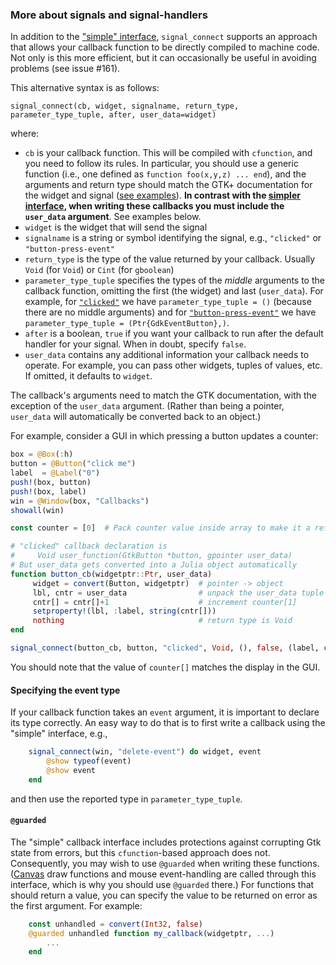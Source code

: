 ### More about signals and signal-handlers

In addition to the ["simple"
interface](../README.md#callbacks-and-signals), `signal_connect`
supports an approach that allows your callback function to be directly
compiled to machine code.  Not only is this more efficient, but it can
occasionally be useful in avoiding problems (see issue #161).

This alternative syntax is as follows:
```
signal_connect(cb, widget, signalname, return_type, parameter_type_tuple, after, user_data=widget)
```
where:

- `cb` is your callback function. This will be compiled with `cfunction`, and you need to follow its rules. In particular, you should use a generic function
  (i.e., one defined as `function foo(x,y,z) ... end`), and the
  arguments and return type should match the GTK+ documentation for
  the widget and signal ([see
  examples](https://developer.gnome.org/gtk3/stable/GtkWidget.html#GtkWidget-accel-closures-changed)).
  **In contrast with the [simpler
  interface](../README.md#callbacks-and-signals), when writing these
  callbacks you must include the `user_data` argument**.  See examples below.
- `widget` is the widget that will send the signal
- `signalname` is a string or symbol identifying the signal, e.g.,
  `"clicked"` or `"button-press-event"`
- `return_type` is the type of the value returned by your
  callback. Usually `Void` (for `Void`) or `Cint` (for `gboolean`)
- `parameter_type_tuple` specifies the types of the *middle* arguments
  to the callback function, omitting the first (the widget) and last
  (`user_data`).  For example, for [`"clicked"`](https://developer.gnome.org/gtk3/stable/GtkButton.html#GtkButton-clicked) we have
  `parameter_type_tuple = ()` (because there are no middle arguments)
  and for [`"button-press-event"`](https://developer.gnome.org/gtk3/stable/GtkWidget.html#GtkWidget-button-press-event) we have `parameter_type_tuple =
  (Ptr{GdkEventButton},)`.
- `after` is a boolean, `true` if you want your callback to run after
  the default handler for your signal. When in doubt, specify `false`.
- `user_data` contains any additional information your callback needs
  to operate.  For example, you can pass other widgets, tuples of
  values, etc.  If omitted, it defaults to `widget`.

The callback's arguments need to match the GTK documentation, with the
exception of the `user_data` argument. (Rather than being a pointer,
`user_data` will automatically be converted back to an object.)

For example, consider a GUI in which pressing a button updates
a counter:

```jl
box = @Box(:h)
button = @Button("click me")
label  = @Label("0")
push!(box, button)
push!(box, label)
win = @Window(box, "Callbacks")
showall(win)

const counter = [0]  # Pack counter value inside array to make it a reference

# "clicked" callback declaration is
#     Void user_function(GtkButton *button, gpointer user_data)
# But user_data gets converted into a Julia object automatically
function button_cb(widgetptr::Ptr, user_data)
     widget = convert(Button, widgetptr)  # pointer -> object
     lbl, cntr = user_data                # unpack the user_data tuple
     cntr[] = cntr[]+1                    # increment counter[1]
     setproperty!(lbl, :label, string(cntr[]))
     nothing                              # return type is Void
end

signal_connect(button_cb, button, "clicked", Void, (), false, (label, counter))
```

You should note that the value of `counter[]` matches the display in
the GUI.

#### Specifying the event type

If your callback function takes an `event` argument, it is important
to declare its type correctly. An easy way to do that is to first
write a callback using the "simple" interface, e.g.,

```jl
    signal_connect(win, "delete-event") do widget, event
        @show typeof(event)
        @show event
    end
```

and then use the reported type in `parameter_type_tuple`.

#### `@guarded`

The "simple" callback interface includes protections against
corrupting Gtk state from errors, but this `cfunction`-based approach
does not. Consequently, you may wish to use `@guarded` when writing
these functions. ([Canvas](../README.md#canvases) draw functions and
mouse event-handling are called through this interface, which is why
you should use `@guarded` there.) For functions that should return a
value, you can specify the value to be returned on error as the first
argument. For example:

```jl
    const unhandled = convert(Int32, false)
    @guarded unhandled function my_callback(widgetptr, ...)
        ...
    end
```
